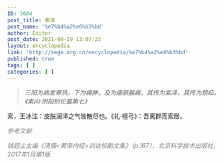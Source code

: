 ```yaml
---
ID: 3604
post_title: 索泽
post_name: '%e7%b4%a2%e6%b3%bd'
author: Editor
post_date: 2021-09-29 13:07:23
layout: encyclopedia
link: 'http://kege.org.cn/encyclopedia/%e7%b4%a2%e6%b3%bd'
published: true
tags: [ ]
categories: [ ]
---
```

<blockquote><em>三阳为病发寒热，下为痈肿，及为痿厥腨㾓，其传为索泽，其传为颓疝。《素问·阴阳别论篇第七》</em></blockquote>
索，王冰注：皮肤润泽之气皆散尽也。《礼·檀弓》：吾离群而索居。

<span style="color: #808080;"><em>参考文献</em></span>

<span style="color: #808080;"><em>钱超尘主编《清儒&lt;黄帝内经&gt;训诂校勘文集》（p.167），北京科学技术出版社，2017年1月第1版</em></span>